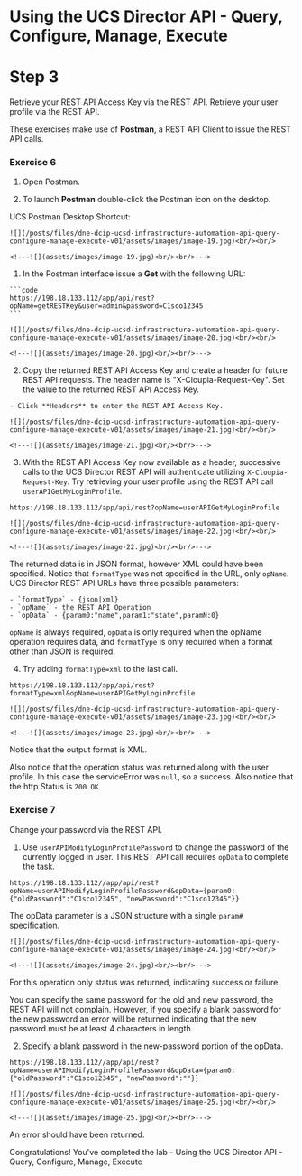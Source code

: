 # Using the UCS Director API - Query, Configure, Manage, Execute

# Step 3
Retrieve your REST API Access Key via the REST API. Retrieve your user profile via the REST API.

These exercises make use of **Postman**, a REST API Client to issue the REST API calls.

### Exercise 6

  1. Open Postman.

  1. To launch **Postman** double-click the Postman icon on the desktop.

  UCS Postman Desktop Shortcut:

    ![](/posts/files/dne-dcip-ucsd-infrastructure-automation-api-query-configure-manage-execute-v01/assets/images/image-19.jpg)<br/><br/>

    <!---![](assets/images/image-19.jpg)<br/><br/>--->

  1. In the Postman interface issue a **Get** with the following URL:

    ```code
    https://198.18.133.112/app/api/rest?opName=getRESTKey&user=admin&password=C1sco12345
    ```

    ![](/posts/files/dne-dcip-ucsd-infrastructure-automation-api-query-configure-manage-execute-v01/assets/images/image-20.jpg)<br/><br/>

    <!---![](assets/images/image-20.jpg)<br/><br/>--->

  2. Copy the returned REST API Access Key and create a header for future REST API requests. The header name is "X-Cloupia-Request-Key". Set the value to the returned REST API Access Key.

    - Click **Headers** to enter the REST API Access Key.

    ![](/posts/files/dne-dcip-ucsd-infrastructure-automation-api-query-configure-manage-execute-v01/assets/images/image-21.jpg)<br/><br/>

    <!---![](assets/images/image-21.jpg)<br/><br/>--->

  3. With the REST API Access Key now available as a header, successive calls to the UCS Director REST API will authenticate utilizing `X-Cloupia-Request-Key`. Try retrieving your user profile using the REST API call `userAPIGetMyLoginProfile`.

  ```code
  https://198.18.133.112/app/api/rest?opName=userAPIGetMyLoginProfile
  ```

    ![](/posts/files/dne-dcip-ucsd-infrastructure-automation-api-query-configure-manage-execute-v01/assets/images/image-22.jpg)<br/><br/>

    <!---![](assets/images/image-22.jpg)<br/><br/>--->

  The returned data is in JSON format, however XML could have been specified. Notice that `formatType` was not specified in the URL, only `opName`. UCS Director REST API URLs have three possible parameters:

    - `formatType` - {json|xml}
    - `opName` - the REST API Operation
    - `opData` - {param0:"name",param1:"state",paramN:0}

  `opName` is always required, `opData` is only required when the opName operation requires data, and `formatType` is only required when a format other than JSON is required.

  4. Try adding `formatType=xml` to the last call.

  ```code
  https://198.18.133.112/app/api/rest?formatType=xml&opName=userAPIGetMyLoginProfile
  ```

    ![](/posts/files/dne-dcip-ucsd-infrastructure-automation-api-query-configure-manage-execute-v01/assets/images/image-23.jpg)<br/><br/>

    <!---![](assets/images/image-23.jpg)<br/><br/>--->

  Notice that the output format is XML.

  Also notice that the operation status was returned along with the user profile. In this case the serviceError was `null`, so a success. Also notice that the http Status is `200 OK`

### Exercise 7

Change your password via the REST API.

  1. Use `userAPIModifyLoginProfilePassword` to change the password of the currently logged in user. This REST API call requires `opData` to complete the task.

  ```code
  https://198.18.133.112//app/api/rest?opName=userAPIModifyLoginProfilePassword&opData={param0:{"oldPassword":"C1sco12345", "newPassword":"C1sco12345"}}
  ```

  The opData parameter is a JSON structure with a single `param#` specification.

    ![](/posts/files/dne-dcip-ucsd-infrastructure-automation-api-query-configure-manage-execute-v01/assets/images/image-24.jpg)<br/><br/>

    <!---![](assets/images/image-24.jpg)<br/><br/>--->

  For this operation only status was returned, indicating success or failure.

  You can specify the same password for the old and new password, the REST API will not complain.  However, if you specify a blank password for the new password an error will be returned indicating that the new password must be at least 4 characters in length.

  2. Specify a blank password in the new-password portion of the opData.

  ```code
  https://198.18.133.112//app/api/rest?opName=userAPIModifyLoginProfilePassword&opData={param0:{"oldPassword":"C1sco12345", "newPassword":""}}
  ```

    ![](/posts/files/dne-dcip-ucsd-infrastructure-automation-api-query-configure-manage-execute-v01/assets/images/image-25.jpg)<br/><br/>

    <!---![](assets/images/image-25.jpg)<br/><br/>--->

  An error should have been returned.

Congratulations! You've completed the lab - Using the UCS Director API - Query, Configure, Manage, Execute

